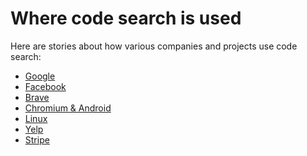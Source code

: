 # Where code search is used

Here are stories about how various companies and projects use code search:

<!-- Keep this list of orgs in sync with ../toc.md. -->

- [Google](google.md)
- [Facebook](facebook.md)
- [Brave](brave.md)
- [Chromium & Android](chromium-android.md)
- [Linux](linux.md)
- [Yelp](yelp.md)
- [Stripe](stripe.md)

